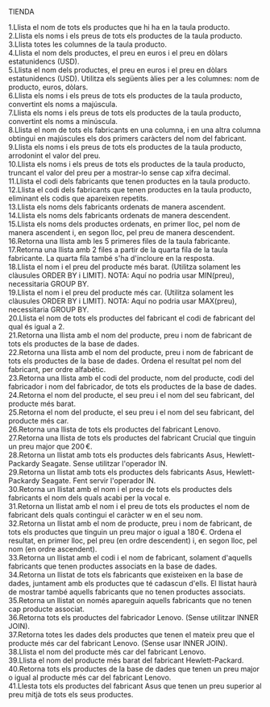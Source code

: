TIENDA

1.Llista el nom de tots els productes que hi ha en la taula producto.  
2.Llista els noms i els preus de tots els productes de la taula producto.  
3.Llista totes les columnes de la taula producto.  
4.Llista el nom dels productes, el preu en euros i el preu en dòlars estatunidencs (USD).  
5.Llista el nom dels productes, el preu en euros i el preu en dòlars estatunidencs (USD). Utilitza els següents àlies per a les columnes: nom de producto, euros, dòlars.  
6.Llista els noms i els preus de tots els productes de la taula producto, convertint els noms a majúscula.  
7.Llista els noms i els preus de tots els productes de la taula producto, convertint els noms a minúscula.  
8.Llista el nom de tots els fabricants en una columna, i en una altra columna obtingui en majúscules els dos primers caràcters del nom del fabricant.  
9.Llista els noms i els preus de tots els productes de la taula producto, arrodonint el valor del preu.  
10.Llista els noms i els preus de tots els productes de la taula producto, truncant el valor del preu per a mostrar-lo sense cap xifra decimal.  
11.Llista el codi dels fabricants que tenen productes en la taula producto.  
12.Llista el codi dels fabricants que tenen productes en la taula producto, eliminant els codis que apareixen repetits.  
13.Llista els noms dels fabricants ordenats de manera ascendent.  
14.Llista els noms dels fabricants ordenats de manera descendent.  
15.Llista els noms dels productes ordenats, en primer lloc, pel nom de manera ascendent i, en segon lloc, pel preu de manera descendent.  
16.Retorna una llista amb les 5 primeres files de la taula fabricante.  
17.Retorna una llista amb 2 files a partir de la quarta fila de la taula fabricante. La quarta fila també s'ha d'incloure en la resposta.  
18.Llista el nom i el preu del producte més barat. (Utilitza solament les clàusules ORDER BY i LIMIT). NOTA: Aquí no podria usar MIN(preu), necessitaria GROUP BY.  
19.Llista el nom i el preu del producte més car. (Utilitza solament les clàusules ORDER BY i LIMIT). NOTA: Aquí no podria usar MAX(preu), necessitaria GROUP BY.  
20.Llista el nom de tots els productes del fabricant el codi de fabricant del qual és igual a 2.  
21.Retorna una llista amb el nom del producte, preu i nom de fabricant de tots els productes de la base de dades.  
22.Retorna una llista amb el nom del producte, preu i nom de fabricant de tots els productes de la base de dades. Ordena el resultat pel nom del fabricant, per ordre alfabètic.  
23.Retorna una llista amb el codi del producte, nom del producte, codi del fabricador i nom del fabricador, de tots els productes de la base de dades.  
24.Retorna el nom del producte, el seu preu i el nom del seu fabricant, del producte més barat.  
25.Retorna el nom del producte, el seu preu i el nom del seu fabricant, del producte més car.  
26.Retorna una llista de tots els productes del fabricant Lenovo.  
27.Retorna una llista de tots els productes del fabricant Crucial que tinguin un preu major que 200 €.  
28.Retorna un llistat amb tots els productes dels fabricants Asus, Hewlett-Packardy Seagate. Sense utilitzar l'operador IN.  
29.Retorna un llistat amb tots els productes dels fabricants Asus, Hewlett-Packardy Seagate. Fent servir l'operador IN.  
30.Retorna un llistat amb el nom i el preu de tots els productes dels fabricants el nom dels quals acabi per la vocal e.  
31.Retorna un llistat amb el nom i el preu de tots els productes el nom de fabricant dels quals contingui el caràcter w en el seu nom.  
32.Retorna un llistat amb el nom de producte, preu i nom de fabricant, de tots els productes que tinguin un preu major o igual a 180 €. Ordena el resultat, en primer lloc, pel preu (en ordre descendent) i, en segon lloc, pel nom (en ordre ascendent).  
33.Retorna un llistat amb el codi i el nom de fabricant, solament d'aquells fabricants que tenen productes associats en la base de dades.  
34.Retorna un llistat de tots els fabricants que existeixen en la base de dades, juntament amb els productes que té cadascun d'ells. El llistat haurà de mostrar també aquells fabricants que no tenen productes associats.  
35.Retorna un llistat on només apareguin aquells fabricants que no tenen cap producte associat.  
36.Retorna tots els productes del fabricador Lenovo. (Sense utilitzar INNER JOIN).  
37.Retorna totes les dades dels productes que tenen el mateix preu que el producte més car del fabricant Lenovo. (Sense usar INNER JOIN).  
38.Llista el nom del producte més car del fabricant Lenovo.  
39.Llista el nom del producte més barat del fabricant Hewlett-Packard.  
40.Retorna tots els productes de la base de dades que tenen un preu major o igual al producte més car del fabricant Lenovo.  
41.Llesta tots els productes del fabricant Asus que tenen un preu superior al preu mitjà de tots els seus productes.  

